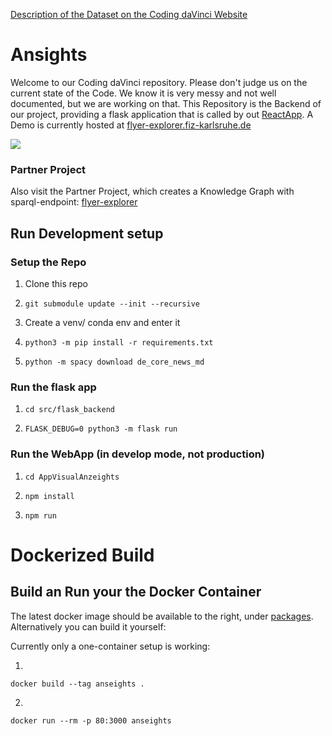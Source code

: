[Description of the Dataset on the Coding daVinci Website](https://codingdavinci.de/daten/deutscher-reichsanzeiger-und-preussischer-staatsanzeiger)

# Ansights
Welcome to our Coding daVinci repository. Please don't judge us on the current state of the Code.
We  know it is very messy and not well documented, but we are working on that.
This Repository is the Backend of our project, providing a flask application that is called by out [ReactApp](https://github.com/SimeonAllmendinger/AppVisualAnzeights).
A Demo is currently hosted at [flyer-explorer.fiz-karlsruhe.de](https://flyer-explorer.fiz-karlsruhe.de)


![](data/animated_graph.gif)


### Partner Project
Also visit the Partner Project, which creates a Knowledge Graph with sparql-endpoint:
[flyer-explorer](https://github.com/ISE-FIZKarlsruhe/flyer-explorer)

## Run Development setup
### Setup the Repo
1. Clone this repo
2. 
    ```
    git submodule update --init --recursive
    ```
3. Create a venv/ conda env and enter it
4. 
    ```
    python3 -m pip install -r requirements.txt
    ```
5.
    ```
    python -m spacy download de_core_news_md
    ```
### Run the flask app
1. 
    ```
    cd src/flask_backend
    ```
2. 
    ```
    FLASK_DEBUG=0 python3 -m flask run
    ```

### Run the WebApp (in develop mode, not production)
1. 
    ```
    cd AppVisualAnzeights
    ```
2. 
    ```
    npm install
    ```
3. 
    ```
    npm run
    ```
    

# Dockerized Build
## Build an Run your the Docker Container
The latest docker image should be available to the right, under [packages](https://github.com/joelosw?tab=packages&repo_name=VisualAnzeights). Alternatively you can build it yourself:

Currently only a one-container setup is working:

1. 
```
docker build --tag anseights .
```
2. 
```
docker run --rm -p 80:3000 anseights
```